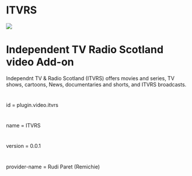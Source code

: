 # ITVRS

![](https://github.com/remichie/repo-plugins/blob/leia/plugin.video.itvrs/resources/icon.png)

# Independent TV Radio Scotland video Add-on
Independnt TV & Radio Scotland (ITVRS) offers movies and series, TV shows, cartoons, News, documentaries and shorts, and ITVRS broadcasts.
#
id = plugin.video.itvrs
#
name = ITVRS
#
version = 0.0.1
#
provider-name = Rudi Paret (Remichie)
